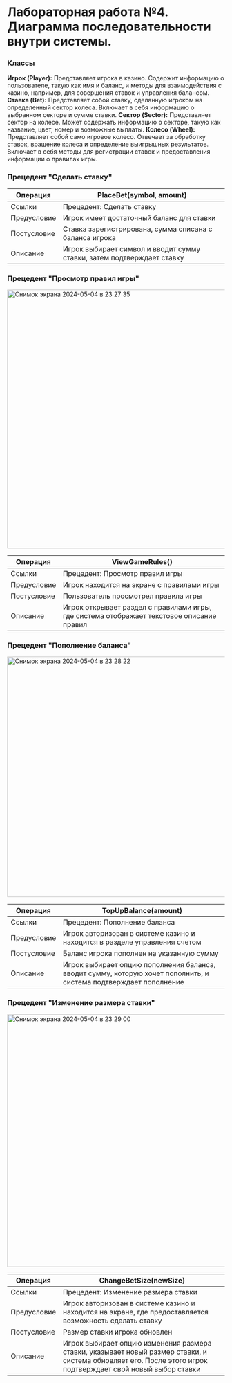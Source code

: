 # Лабораторная работа №4. Диаграмма последовательности внутри системы.


### Классы
**Игрок (Player):** Представляет игрока в казино. Содержит информацию о пользователе, такую как имя и баланс, и методы для взаимодействия с казино, например, для совершения ставок и управления балансом.
**Ставка (Bet):** Представляет собой ставку, сделанную игроком на определенный сектор колеса. Включает в себя информацию о выбранном секторе и сумме ставки.
**Сектор (Sector):** Представляет сектор на колесе. Может содержать информацию о секторе, такую как название, цвет, номер и возможные выплаты.
**Колесо (Wheel):** Представляет собой само игровое колесо. Отвечает за обработку ставок, вращение колеса и определение выигрышных результатов. Включает в себя методы для регистрации ставок и предоставления информации о правилах игры.







### Прецедент "Сделать ставку"



| Операция | PlaceBet(symbol, amount) |
|----------|---------------------------|
| Ссылки   | Прецедент: Сделать ставку |
| Предусловие | Игрок имеет достаточный баланс для ставки |
| Постусловие | Ставка зарегистрирована, сумма списана с баланса игрока |
| Описание | Игрок выбирает символ и вводит сумму ставки, затем подтверждает ставку |


### Прецедент "Просмотр правил игры"

<img width="598" alt="Снимок экрана 2024-05-04 в 23 27 35" src="https://github.com/LizardTekuteva/fortune/assets/164531160/33142aeb-b88d-44b2-beaf-ae31b0c542f2">



| Операция | ViewGameRules() |
|----------|-----------------|
| Ссылки   | Прецедент: Просмотр правил игры |
| Предусловие | Игрок находится на экране с правилами игры |
| Постусловие | Пользователь просмотрел правила игры |
| Описание | Игрок открывает раздел с правилами игры, где система отображает текстовое описание правил |

### Прецедент "Пополнение баланса"

<img width="556" alt="Снимок экрана 2024-05-04 в 23 28 22" src="https://github.com/LizardTekuteva/fortune/assets/164531160/2241c354-a0fb-489a-8315-bec3148e3e15">



| Операция | TopUpBalance(amount) |
|----------|----------------------|
| Ссылки   | Прецедент: Пополнение баланса |
| Предусловие | Игрок авторизован в системе казино и находится в разделе управления счетом |
| Постусловие | Баланс игрока пополнен на указанную сумму |
| Описание | Игрок выбирает опцию пополнения баланса, вводит сумму, которую хочет пополнить, и система подтверждает пополнение |

### Прецедент "Изменение размера ставки"

<img width="584" alt="Снимок экрана 2024-05-04 в 23 29 00" src="https://github.com/LizardTekuteva/fortune/assets/164531160/95a9384d-353a-48a5-89db-fbddc9766fe7">



| Операция | ChangeBetSize(newSize) |
|----------|------------------------|
| Ссылки   | Прецедент: Изменение размера ставки |
| Предусловие | Игрок авторизован в системе казино и находится на экране, где предоставляется возможность сделать ставку |
| Постусловие | Размер ставки игрока обновлен |
| Описание | Игрок выбирает опцию изменения размера ставки, указывает новый размер ставки, и система обновляет его. После этого игрок подтверждает свой новый выбор ставки |
